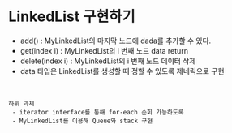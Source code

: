 # LinkedList 구현하기

- add() : MyLinkedList의 마지막 노드에 dada를 추가할 수 있다.
- get(index i) : MyLinkedList의 i 번째 노드 data return
- delete(index i) : MyLinkedList의 i 번째 노드 데이터 삭제
- data 타입은 LinkedList를 생성할 때 정할 수 있도록 제네릭으로 구현

<br>

```
하위 과제
 - iterator interface를 통해 for-each 순회 가능하도록
 - MyLinkedList를 이용해 Queue와 stack 구현
```
